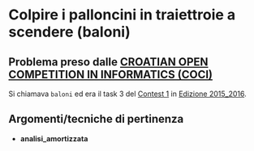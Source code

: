 # Colpire i palloncini in traiettroie a scendere (baloni)

## Problema preso dalle [CROATIAN OPEN COMPETITION IN INFORMATICS (COCI)](https://hsin.hr/coci/)

Si chiamava `baloni` ed era il task 3 del [Contest 1](https://hsin.hr/coci/2015_2016/1) in [Edizione 2015_2016](https://hsin.hr/coci/2015_2016/).

## Argomenti/tecniche di pertinenza

 - **analisi_amortizzata**
